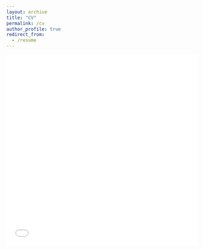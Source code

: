 ```yaml
---
layout: archive
title: "CV"
permalink: /cv
author_profile: true
redirect_from:
  - /resume
---
```


<iframe src="/files/CV_Yoonwon Jung_230729.pdf" width="100%" height="500" frameborder="no" border="0" marginwidth="0" marginheight="0"></iframe>
